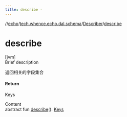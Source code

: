 ```yaml
---
title: describe -
---
```

//[echo](../../index.md)/[tech.whence.echo.dal.schema](../index.md)/[Describer](index.md)/[describe](describe.md)



# describe  
[jvm]  
Brief description  


返回相关的字段集合



#### Return  


Keys

  
Content  
abstract fun [describe](describe.md)(): [Keys](../../tech.whence.echo.dal.schema.key/-keys/index.md)  



